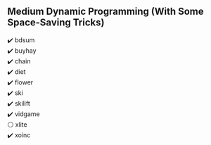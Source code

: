 ## Medium Dynamic Programming (With Some Space-Saving Tricks)
:heavy_check_mark: bdsum <br>
:heavy_check_mark: buyhay <br>
:heavy_check_mark: chain <br>
:heavy_check_mark: diet <br>
:heavy_check_mark: flower <br>
:heavy_check_mark: ski <br>
:heavy_check_mark: skilift <br>
:heavy_check_mark: vidgame <br>
:white_circle: xlite <br>
:heavy_check_mark: xoinc
